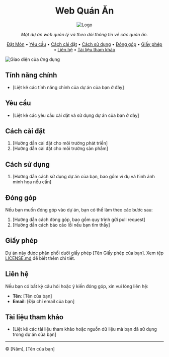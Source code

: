 <h1 align="center">Web Quán Ăn</h1>

<p align="center">
  <img src="https://example.com/your-logo.png" alt="Logo">
</p>

<p align="center">
  <em>Một dự án web quản lý và theo dõi thông tin về các quán ăn.</em>
</p>

<p align="center">
  <a href="#tính-năng-chính">Đặt Món</a> •
  <a href="#yêu-cầu">Yêu cầu</a> •
  <a href="#cách-cài-đặt">Cách cài đặt</a> •
  <a href="#cách-sử-dụng">Cách sử dụng</a> •
  <a href="#đóng-góp">Đóng góp</a> •
  <a href="#giấy-phép">Giấy phép</a> •
  <a href="#liên-hệ">Liên hệ</a> •
  <a href="#tài-liệu-tham-khảo">Tài liệu tham khảo</a>
</p>

![Giao diện của ứng dụng](https://example.com/screenshot.png)

## Tính năng chính

- [Liệt kê các tính năng chính của dự án của bạn ở đây]

## Yêu cầu

- [Liệt kê các yêu cầu cài đặt và sử dụng dự án của bạn ở đây]

## Cách cài đặt

1. [Hướng dẫn cài đặt cho môi trường phát triển]
2. [Hướng dẫn cài đặt cho môi trường sản phẩm]

## Cách sử dụng

1. [Hướng dẫn cách sử dụng dự án của bạn, bao gồm ví dụ và hình ảnh minh họa nếu cần]

## Đóng góp

Nếu bạn muốn đóng góp vào dự án, bạn có thể làm theo các bước sau:

1. [Hướng dẫn cách đóng góp, bao gồm quy trình gửi pull request]
2. [Hướng dẫn cách báo cáo lỗi nếu bạn tìm thấy]

## Giấy phép

Dự án này được phân phối dưới giấy phép [Tên Giấy phép của bạn]. Xem tệp [LICENSE.md](LICENSE.md) để biết thêm chi tiết.

## Liên hệ

Nếu bạn có bất kỳ câu hỏi hoặc ý kiến đóng góp, xin vui lòng liên hệ:

- **Tên**: [Tên của bạn]
- **Email**: [Địa chỉ email của bạn]

## Tài liệu tham khảo

- [Liệt kê các tài liệu tham khảo hoặc nguồn dữ liệu mà bạn đã sử dụng trong dự án của bạn]

---

© [Năm], [Tên của bạn]
